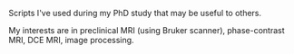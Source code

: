 Scripts I've used during my PhD study that may be useful to others.

My interests are in preclinical MRI (using Bruker scanner), phase-contrast MRI,
DCE MRI, image processing.